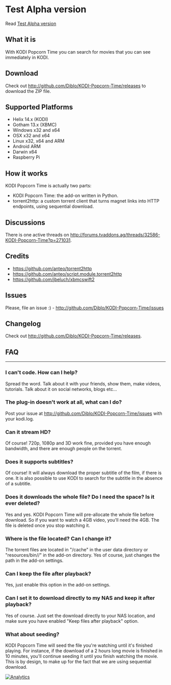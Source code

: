 # Test Alpha version
Read [Test Alpha version](https://github.com/Diblo/KODI-Popcorn-Time/wiki/Test-Alpha-version)

What it is
----------
With KODI Popcorn Time you can search for movies that you can see immediately in KODI.


Download
--------
Check out http://github.com/Diblo/KODI-Popcorn-Time/releases to download the ZIP file.


Supported Platforms
-------------------
* Helix 14.x (KODI)
* Gotham 13.x (XBMC)
* Windows x32 and x64
* OSX x32 and x64
* Linux x32, x64 and ARM
* Android ARM
* Darwin x64
* Raspberry Pi

How it works
------------
KODI Popcorn Time is actually two parts:
* KODI Popcorn Time: the add-on written in Python.
* torrent2http: a custom torrent client that turns magnet links into HTTP endpoints, using sequential download.


Discussions
------------
There is one active threads on http://forums.tvaddons.ag/threads/32586-KODI-Popcorn-Time?p=271031.


Credits
-----------
* https://github.com/anteo/torrent2http
* https://github.com/anteo/script.module.torrent2http
* https://github.com/jbeluch/xbmcswift2


Issues
-----------
Please, file an issue :) - http://github.com/Diblo/KODI-Popcorn-Time/issues


Changelog
---------
Check out http://github.com/Diblo/KODI-Popcorn-Time/releases.


## FAQ ##
---------------------------------------
### I can't code. How can I help? ###
Spread the word. Talk about it with your friends, show them, make videos, tutorials. Talk about it on social networks, blogs etc...

### The plug-in doesn't work at all, what can I do? ###
Post your issue at http://github.com/Diblo/KODI-Popcorn-Time/issues with your kodi.log.

### Can it stream HD? ###
Of course! 720p, 1080p and 3D work fine, provided you have enough bandwidth, and there are enough people on the torrent.

### Does it supports subtitles? ###
Of course! It will always download the proper subtitle of the film, if there is one. It is also possible to use KODI to search for the subtitle in the absence of a subtitle.

### Does it downloads the whole file? Do I need the space? Is it ever deleted?
Yes and yes. KODI Popcorn Time will pre-allocate the whole file before download. So if you want to watch a 4GB video, you'll need the 4GB. The file is deleted once you stop watching it.

### Where is the file located? Can I change it? ###
The torrent files are located in "/cache" in the user data directory or "resources/bin/<OS>/" in the add-on directory. Yes of course, just changes the path in the add-on settings.

### Can I keep the file after playback? ###
Yes, just enable this option in the add-on settings.

### Can I set it to download directly to my NAS and keep it after playback? ###
Yes of course. Just set the download directly to your NAS location, and make sure you have enabled "Keep files after playback" option.

### What about seeding? ###
KODI Popcorn Time will seed the file you're watching until it's finished playing. For instance, if the download of a 2 hours long movie is finished in 10 minutes, you'll continue seeding it until you finish watching the movie. This is by design, to make up for the fact that we are using sequential download.

[![Analytics](https://ga-beacon.appspot.com/UA-63872919-1/KODI-Popcorn-Time/Test_the_new_0.7.0_alpha_version)](https://github.com/igrigorik/ga-beacon)
